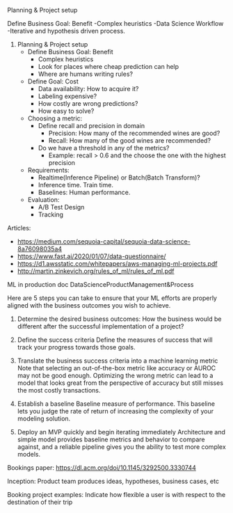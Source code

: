 Planning & Project setup

Define Business Goal: Benefit
-Complex heuristics
-Data Science Workflow
-Iterative and hypothesis driven process.

1. Planning & Project setup
    * Define Business Goal: Benefit
        * Complex heuristics
        * Look for places where cheap prediction can help
        * Where are humans writing rules?
    * Define Goal: Cost
        * Data availability: How to acquire it?
        * Labeling expensive?
        * How costly are wrong predictions?
        * How easy to solve?
    * Choosing a metric:
        * Define recall and precision in domain
            * Precision: How many of the recommended wines are good?
            * Recall: How many of the good wines are recommended?
        * Do we have a threshold in any of the metrics?
            * Example: recall > 0.6 and the choose the one with the highest precision
    * Requirements:
        * Realtime(Inference Pipeline) or Batch(Batch Transform)?
        * Inference time. Train time.
        * Baselines: Human performance.
    * Evaluation:
        * A/B Test Design
        * Tracking

Articles:
* https://medium.com/sequoia-capital/sequoia-data-science-8a76098035a4
* https://www.fast.ai/2020/01/07/data-questionnaire/
* https://d1.awsstatic.com/whitepapers/aws-managing-ml-projects.pdf
* http://martin.zinkevich.org/rules_of_ml/rules_of_ml.pdf

ML in production doc
DataScienceProductManagement&Process

Here are 5 steps you can take to ensure that your ML efforts are properly aligned with the business outcomes you wish to achieve.

1. Determine the desired business outcomes:
How the business would be different after the successful implementation of a project?

2. Define the success criteria
Define the measures of success that will track your progress towards those goals.

3. Translate the business success criteria into a machine learning metric
Note that selecting an out-of-the-box metric like accuracy or AUROC may not be good enough. Optimizing the wrong metric can lead to a model that looks great from the perspective of accuracy but still misses the most costly transactions.

4. Establish a baseline
Baseline measure of performance. This baseline lets you judge the rate of return of increasing the complexity of your modeling solution.

5. Deploy an MVP quickly and begin iterating immediately
Architecture and simple model provides baseline metrics and behavior to compare against, and a reliable pipeline gives you the ability to test more complex models.


Bookings paper:
https://dl.acm.org/doi/10.1145/3292500.3330744

Inception:
Product team produces ideas, hypotheses, business cases, etc

Booking project examples:
Indicate how flexible a user is with respect to the destination of their trip
